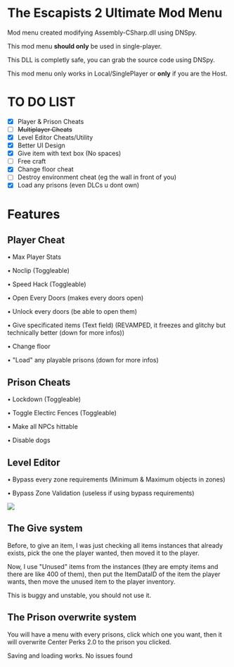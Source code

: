 # The Escapists 2 Ultimate Mod Menu

Mod menu created modifying Assembly-CSharp.dll using DNSpy.

This mod menu **should only** be used in single-player.

This DLL is completly safe, you can grab the source code using DNSpy.

This mod menu only works in Local/SinglePlayer or **only** if you are the Host.

# TO DO LIST

- [x] Player & Prison Cheats
- [ ] ~~Multiplayer Cheats~~
- [x] Level Editor Cheats/Utility
- [x] Better UI Design
- [x] Give item with text box (No spaces)
- [ ] Free craft
- [x] Change floor cheat
- [ ] Destroy environment cheat (eg the wall in front of you)
- [x] Load any prisons (even DLCs u dont own)

# Features

## Player Cheat

• Max Player Stats

• Noclip (Toggleable)

• Speed Hack (Toggleable)

• Open Every Doors (makes every doors open)

• Unlock every doors (be able to open them)

• Give specificated items (Text field) (REVAMPED, it freezes and glitchy but technically better (down for more infos))

• Change floor

• "Load" any playable prisons (down for more infos)

## Prison Cheats

• Lockdown (Toggleable)

• Toggle Electirc Fences (Toggleable)

• Make all NPCs hittable

• Disable dogs

## Level Editor 

• Bypass every zone requirements (Minimum & Maximum objects in zones)

• Bypass Zone Validation (useless if using bypass requirements)

![](https://media.discordapp.net/attachments/1123000484437958697/1131781481782591580/image.png)

## The Give system

Before, to give an item, I was just checking all items instances that already exists, pick the one the player wanted, then moved it to the player.

Now, I use "Unused" items from the instances (they are empty items and there are like 400 of them), then put the ItemDataID of the item the player wants, then move the unused item to the player inventory.

This is buggy and unstable, you should not use it.

## The Prison overwrite system

You will have a menu with every prisons, click which one you want, then it will overwrite Center Perks 2.0 to the prison you clicked.

Saving and loading works. No issues found
